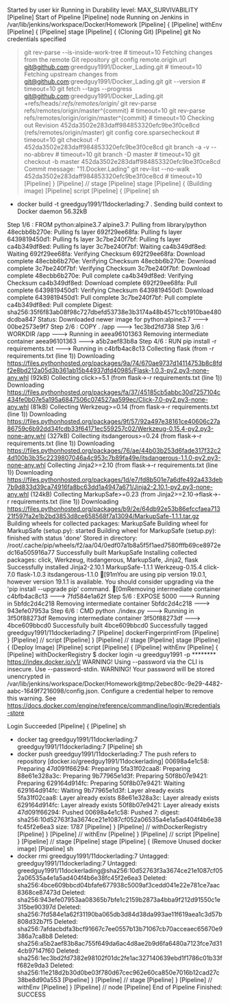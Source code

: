Started by user kir
Running in Durability level: MAX_SURVIVABILITY
[Pipeline] Start of Pipeline
[Pipeline] node
Running on Jenkins in /var/lib/jenkins/workspace/Docker/Homework
[Pipeline] {
[Pipeline] withEnv
[Pipeline] {
[Pipeline] stage
[Pipeline] { (Cloning Git)
[Pipeline] git
No credentials specified
 > git rev-parse --is-inside-work-tree # timeout=10
Fetching changes from the remote Git repository
 > git config remote.origin.url git@github.com:greedguy1991/Docker_Lading.git # timeout=10
Fetching upstream changes from git@github.com:greedguy1991/Docker_Lading.git
 > git --version # timeout=10
 > git fetch --tags --progress git@github.com:greedguy1991/Docker_Lading.git +refs/heads/*:refs/remotes/origin/*
 > git rev-parse refs/remotes/origin/master^{commit} # timeout=10
 > git rev-parse refs/remotes/origin/origin/master^{commit} # timeout=10
Checking out Revision 452da3502e283daff984853320efc9be3f0ce8cd (refs/remotes/origin/master)
 > git config core.sparsecheckout # timeout=10
 > git checkout -f 452da3502e283daff984853320efc9be3f0ce8cd
 > git branch -a -v --no-abbrev # timeout=10
 > git branch -D master # timeout=10
 > git checkout -b master 452da3502e283daff984853320efc9be3f0ce8cd
Commit message: "11.Docker.Lading"
 > git rev-list --no-walk 452da3502e283daff984853320efc9be3f0ce8cd # timeout=10
[Pipeline] }
[Pipeline] // stage
[Pipeline] stage
[Pipeline] { (Building image)
[Pipeline] script
[Pipeline] {
[Pipeline] sh
+ docker build -t greedguy1991/11dockerlading:7 .
Sending build context to Docker daemon  56.32kB

Step 1/6 : FROM python:alpine3.7
alpine3.7: Pulling from library/python
48ecbb6b270e: Pulling fs layer
692f29ee68fa: Pulling fs layer
6439819450d1: Pulling fs layer
3c7be240f7bf: Pulling fs layer
ca4b349df8ed: Pulling fs layer
3c7be240f7bf: Waiting
ca4b349df8ed: Waiting
692f29ee68fa: Verifying Checksum
692f29ee68fa: Download complete
48ecbb6b270e: Verifying Checksum
48ecbb6b270e: Download complete
3c7be240f7bf: Verifying Checksum
3c7be240f7bf: Download complete
48ecbb6b270e: Pull complete
ca4b349df8ed: Verifying Checksum
ca4b349df8ed: Download complete
692f29ee68fa: Pull complete
6439819450d1: Verifying Checksum
6439819450d1: Download complete
6439819450d1: Pull complete
3c7be240f7bf: Pull complete
ca4b349df8ed: Pull complete
Digest: sha256:35f6f83ab08f98c727dbefd53738e3b3174a48b4571ccb1910bae480dcdba847
Status: Downloaded newer image for python:alpine3.7
 ---> 00be2573e9f7
Step 2/6 : COPY . /app
 ---> 1ec3bd2fd738
Step 3/6 : WORKDIR /app
 ---> Running in aeea96101363
Removing intermediate container aeea96101363
 ---> a5b2aef83b8a
Step 4/6 : RUN pip install -r requirements.txt
 ---> Running in c4bfb4ac8c13
Collecting flask (from -r requirements.txt (line 1))
  Downloading https://files.pythonhosted.org/packages/9a/74/670ae9737d14114753b8c8fdf2e8bd212a05d3b361ab15b44937dfd40985/Flask-1.0.3-py2.py3-none-any.whl (92kB)
Collecting click>=5.1 (from flask->-r requirements.txt (line 1))
  Downloading https://files.pythonhosted.org/packages/fa/37/45185cb5abbc30d7257104c434fe0b07e5a195a6847506c074527aa599ec/Click-7.0-py2.py3-none-any.whl (81kB)
Collecting Werkzeug>=0.14 (from flask->-r requirements.txt (line 1))
  Downloading https://files.pythonhosted.org/packages/9f/57/92a497e38161ce40606c27a86759c6b92dd34fcdb33f64171ec559257c02/Werkzeug-0.15.4-py2.py3-none-any.whl (327kB)
Collecting itsdangerous>=0.24 (from flask->-r requirements.txt (line 1))
  Downloading https://files.pythonhosted.org/packages/76/ae/44b03b253d6fade317f32c24d100b3b35c2239807046a4c953c7b89fa49e/itsdangerous-1.1.0-py2.py3-none-any.whl
Collecting Jinja2>=2.10 (from flask->-r requirements.txt (line 1))
  Downloading https://files.pythonhosted.org/packages/1d/e7/fd8b501e7a6dfe492a433deb7b9d833d39ca74916fa8bc63dd1a4947a671/Jinja2-2.10.1-py2.py3-none-any.whl (124kB)
Collecting MarkupSafe>=0.23 (from Jinja2>=2.10->flask->-r requirements.txt (line 1))
  Downloading https://files.pythonhosted.org/packages/b9/2e/64db92e53b86efccfaea71321f597fa2e1b2bd3853d8ce658568f7a13094/MarkupSafe-1.1.1.tar.gz
Building wheels for collected packages: MarkupSafe
  Building wheel for MarkupSafe (setup.py): started
  Building wheel for MarkupSafe (setup.py): finished with status 'done'
  Stored in directory: /root/.cache/pip/wheels/f2/aa/04/0edf07a1b8a5f5f1aed7580fffb69ce8972edc16a505916a77
Successfully built MarkupSafe
Installing collected packages: click, Werkzeug, itsdangerous, MarkupSafe, Jinja2, flask
Successfully installed Jinja2-2.10.1 MarkupSafe-1.1.1 Werkzeug-0.15.4 click-7.0 flask-1.0.3 itsdangerous-1.1.0
[91mYou are using pip version 19.0.1, however version 19.1.1 is available.
You should consider upgrading via the 'pip install --upgrade pip' command.
[0mRemoving intermediate container c4bfb4ac8c13
 ---> 7fd584e1a62f
Step 5/6 : EXPOSE 5000
 ---> Running in 5bfdc2d4c218
Removing intermediate container 5bfdc2d4c218
 ---> 943efe07953a
Step 6/6 : CMD python ./index.py
 ---> Running in 3f50f88273df
Removing intermediate container 3f50f88273df
 ---> 4bce609bbcd0
Successfully built 4bce609bbcd0
Successfully tagged greedguy1991/11dockerlading:7
[Pipeline] dockerFingerprintFrom
[Pipeline] }
[Pipeline] // script
[Pipeline] }
[Pipeline] // stage
[Pipeline] stage
[Pipeline] { (Deploy Image)
[Pipeline] script
[Pipeline] {
[Pipeline] withEnv
[Pipeline] {
[Pipeline] withDockerRegistry
$ docker login -u greedguy1991 -p ******** https://index.docker.io/v1/
WARNING! Using --password via the CLI is insecure. Use --password-stdin.
WARNING! Your password will be stored unencrypted in /var/lib/jenkins/workspace/Docker/Homework@tmp/2ebec80c-9e29-4482-aabc-1649f7216098/config.json.
Configure a credential helper to remove this warning. See
https://docs.docker.com/engine/reference/commandline/login/#credentials-store

Login Succeeded
[Pipeline] {
[Pipeline] sh
+ docker tag greedguy1991/11dockerlading:7 greedguy1991/11dockerlading:7
[Pipeline] sh
+ docker push greedguy1991/11dockerlading:7
The push refers to repository [docker.io/greedguy1991/11dockerlading]
00698a4e1c58: Preparing
47d091f66294: Preparing
5fa31f02caa8: Preparing
88e61e328a3c: Preparing
9b77965e1d3f: Preparing
50f8b07e9421: Preparing
629164d914fc: Preparing
50f8b07e9421: Waiting
629164d914fc: Waiting
9b77965e1d3f: Layer already exists
5fa31f02caa8: Layer already exists
88e61e328a3c: Layer already exists
629164d914fc: Layer already exists
50f8b07e9421: Layer already exists
47d091f66294: Pushed
00698a4e1c58: Pushed
7: digest: sha256:10d52763f3a3674ce21e1087cf052a06535a4e1a5ad404f4b6e38fc45f2e6ea3 size: 1787
[Pipeline] }
[Pipeline] // withDockerRegistry
[Pipeline] }
[Pipeline] // withEnv
[Pipeline] }
[Pipeline] // script
[Pipeline] }
[Pipeline] // stage
[Pipeline] stage
[Pipeline] { (Remove Unused docker image)
[Pipeline] sh
+ docker rmi greedguy1991/11dockerlading:7
Untagged: greedguy1991/11dockerlading:7
Untagged: greedguy1991/11dockerlading@sha256:10d52763f3a3674ce21e1087cf052a06535a4e1a5ad404f4b6e38fc45f2e6ea3
Deleted: sha256:4bce609bbcd04bfafe677938c5009af3cedd041e22e781ce7aac8368ce87473d
Deleted: sha256:943efe07953aa08365b7bfe1c2159b2873a4bba9f212d91550c1e315be90397d
Deleted: sha256:7fd584e1a62f31190ba065db3d84d38da993ae11f619aea1c3d57b808d32b7f5
Deleted: sha256:7afdacbdfa3bcf91667c7ee0557b13b71067cb70acceaec65670e9386a7ca8b8
Deleted: sha256:a5b2aef83b8ac755f649da6ac4d8ae2b9d6fa6480a7123fce7d314cb97147f60
Deleted: sha256:1ec3bd2fd7382e98102f01dc2fe1ac327140639ebd1f1786c01b33ff682e9da3
Deleted: sha256:11e218d2b30d0be03f780d67cec962e60ca850e7016b12cad27c38be8d90a553
[Pipeline] }
[Pipeline] // stage
[Pipeline] }
[Pipeline] // withEnv
[Pipeline] }
[Pipeline] // node
[Pipeline] End of Pipeline
Finished: SUCCESS
